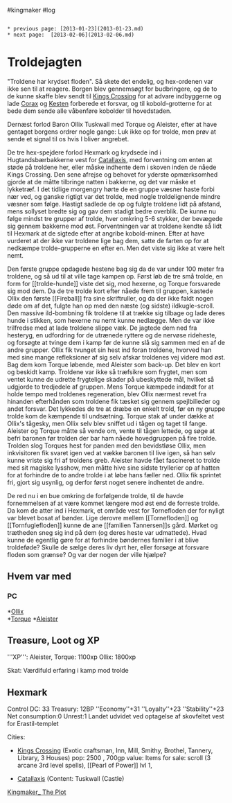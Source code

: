 #kingmaker #log

```ad-info

* previous page: [2013-01-23](2013-01-23.md)
* next page:  [2013-02-06](2013-02-06.md) 
```

# Troldejagten  
 
"Troldene har krydset floden". Så skete det endelig, og hex-ordenen var ikke sen til at reagere. Borgen blev gennemsøgt for budbringere, og de to de kunne skaffe blev sendt til [Kings Crossing](Kings%20Crossing.md) for at advare indbyggerne og lade [Corax](Corax.md) og [Kesten](Kesten%20Garess.md) forberede et forsvar, og til kobold-grotterne for at bede dem sende alle våbenføre kobolder til hovedstaden.
Dernæst forlod Baron Ollix Tuskwall med Torque og Aleister, efter at have gentaget borgens ordrer nogle gange: Luk ikke op for trolde, men prøv at sende et signal til os hvis I bliver angrebet.
De tre hex-spejdere forlod Hexmark og krydsede ind i Hugtandsbærbakkerne vest for [Catallaxis](Catallaxis.md), med forventning om enten at støde på troldene her, eller måske indhente dem i skoven inden de nåede Kings Crossing. Den sene afrejse og behovet for yderste opmærksomhed gjorde at de måtte tilbringe natten i bakkerne, og det var måske et lykketræf. I det tidlige morgengry hørte de en gruppe væsner haste forbi nær ved, og ganske rigtigt var det trolde, med nogle troldelignende mindre væsner som følge. Hastigt sadlede de op og fulgte troldene lidt på afstand, mens sollyset bredte sig og gav dem stadigt bedre overblik. De kunne nu følge mindst tre grupper af trolde, hver omkring 5-6 stykker, der bevægede sig gennem bakkerne mod øst. Forventningen var at troldene kendte så lidt til Hexmark at de sigtede efter at angribe kobold-minen. Efter at have vurderet at der ikke var troldene lige bag dem, satte de farten op for at nedkæmpe trolde-grupperne en efter en. Men det viste sig ikke at være helt nemt. 
Den første gruppe opdagede hestene bag sig da de var under 100 meter fra troldene, og så ud til at ville tage kampen op. Først løb de tre små trolde, en form for [[trolde-hunde]] viste det sig, mod hexerne, og Torque forsvarede sig mod dem. Da de tre trolde kort efter nåede frem til gruppen, kastede Ollix den første [[Fireball]] fra sine skriftruller, og da der ikke faldt nogen døde om af det, fulgte han op med den næste (og sidste) ildkugle-scroll. Den massive ild-bombning fik troldene til at trække sig tilbage og lade deres hunde i stikken, som hexerne nu nemt kunne nedlægge. Men de var ikke trilfredse med at lade troldene slippe væk. De jagtede dem ned fra hesteryg, en udfordring for de utrænede ryttere og de nervøse rideheste, og forsøgte at tvinge dem i kamp før de kunne slå sig sammen med en af de andre grupper. Ollix fik tvunget sin hest ind foran troldene, hvorved han med sine mange refleksioner af sig selv afskar troldenes vej videre mod øst. Bag dem kom Torque løbende, med Aleister som back-up. Det blev en kort og beskidt kamp. Troldene var ikke så træfsikre som frygtet, men som ventet kunne de udrette frygtelige skader på ubeskyttede mål, hvilket så udgjorde to tredjedele af gruppen. Mens Torque kæmpede indædt for at holde tempo med troldenes regeneration, blev Ollix nærmest revet fra hinanden efterhånden som troldene fik tæsket sig gennem spejlbilleder og andet forsvar. Det lykkedes de tre at dræbe en enkelt trold, før en ny gruppe trolde kom de kæmpende til undsætning. Torque stak af under dække at Ollix's tågesky, men Ollix selv blev sniffet ud i tågen og taget til fange. Aleister og Torque måtte så vende om, vente til tågen lettede, og søge at befri baronen før trolden der bar ham nåede hovedgruppen på fire trolde. Trolden slog Torques hest for panden med den bevidstløse Ollix, men inkvisitoren fik svaret igen ved at vække baronen til live igen, så han selv kunne vriste sig fri af troldens greb. Aleister havde fået fascineret to trolde med sit magiske lysshow, men måtte hive sine sidste tryllerier op af hatten for at forhindre de to andre trolde i at løbe hans fæller ned. Ollix fik sprintet fri, gjort sig usynlig, og derfor først noget senere indhentet de andre. 
De red nu i en bue omkring de forfølgende trolde, til de havde fornemmelsen af at være kommet længere mod øst end de forreste trolde. Da kom de atter ind i Hexmark, et område vest for Tornefloden der for nyligt var blevet bosat af bønder. Lige derovre mellem [[Tornefloden]] og [[Tornfuglefloden]] kunne de ane [[familien Tannersen]]s gård. Mørket og trætheden sneg sig ind på dem (og deres heste var udmattede). Hvad kunne de egentlig gøre for at forhindre bøndernes familier i at blive troldeføde? Skulle de sælge deres liv dyrt her, eller forsøge at forsvare floden som grænse? Og var der nogen der ville hjælpe?  
## Hvem var med 
### PC 
 
*[Ollix](Ollix%20Stormhorn.md)  
*[Torque](Torque%20Firebrand.md)
*[Aleister](Aleister.md)
## Treasure, Loot og XP 
'''XP''': Aleister, Torque: 1100xp Ollix: 1800xp
Skat: Værdifuld erfaring i kamp mod trolde
## Hexmark 
Control DC: 33 Treasury: 12BP 
  ''Economy''+31 ''Loyalty''+23 ''Stability''+23
  Net consumption:0 Unrest:1
Landet udvidet ved optagelse af skovfeltet vest for Erastil-templet
Cities:
* [Kings Crossing](Kings%20Crossing.md) (Exotic craftsman, Inn, Mill, Smithy, Brothel, Tannery, Library, 3 Houses) pop: 2500 , 700gp value: Items for sale: scroll (3 arcane 3rd level spells), [[Pearl of Power]] lvl 1,
* [Catallaxis](Catallaxis.md) (Content: Tuskwall (Castle) 
[Kingmaker_ The Plot](Kingmaker_%20The%20Plot.md)
